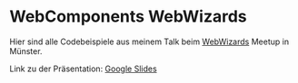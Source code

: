 # WebComponents WebWizards

Hier sind alle Codebeispiele aus meinem Talk beim [WebWizards](https://www.meetup.com/de-DE/webwizards/) Meetup in Münster.

Link zu der Präsentation: [Google Slides](https://docs.google.com/presentation/d/1yj0cziSkeae-Q3aHeMpK30ZvXjxD3Pdo3HKNk4gZRHo/edit?usp=sharing)
